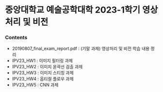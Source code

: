 # 중앙대학교 예술공학대학 2023-1학기 영상처리 및 비전

### Contents

- 20190807_final_exam_report.pdf : (기말 과제) 영상처리 및 비전 학습 내용 정리
- IPV23_HW1 : 이미지 필터링 과제
- IPV23_HW2 : 이미지 윤곽선 검출 과제
- IPV23_HW3 : 이미지 스티칭 과제
- IPV23_HW4 : 옵티컬 플로우 과제
- IPV23_HW5 : CNN 과제

